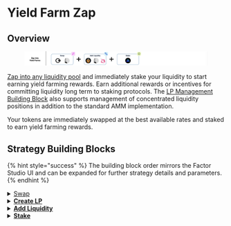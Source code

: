 # Yield Farm Zap

## Overview

<figure><img src="../../../.gitbook/assets/image (15).png" alt=""><figcaption></figcaption></figure>

[Zap into any liquidity pool](liquidity-pool-zap.md) and immediately stake your liquidity to start earning yield farming rewards. Earn additional rewards or incentives for committing liquidity long term to staking protocols. The [LP Management Building Block](../../../factor-building-blocks/lp-management/) also supports management of concentrated liquidity positions in addition to the standard AMM implementation.

Your tokens are immediately swapped at the best available rates and staked to earn yield farming rewards.

## Strategy Building Blocks

{% hint style="success" %}
The building block order mirrors the Factor Studio UI and can be expanded for further strategy details and parameters.
{% endhint %}

<details>

<summary><a href="../../../factor-building-blocks/swap/">Swap</a></summary>

* Select the token to swap from based on the target pool. If the target pool tokens are different from your current token, you will have to add an additional [Swap Building Block ](../../../factor-building-blocks/swap/)to acquire all the pool tokens.
* Input token amount. The ratio of tokens required will be dependent on your target pool as well as the price range which you are providing liquidity to.

</details>

<details>

<summary><a href="../../../factor-studio/studio-contracts/lp-management/"><strong>Create LP</strong></a></summary>

* Create a concentrated liquidity position for the token pair.

</details>

<details>

<summary><a href="../../../factor-building-blocks/lp-management/"><strong>Add Liquidity</strong></a></summary>

* Select the target pool.
* Add the required ratio of tokens.

</details>

<details>

<summary><a href="../../../governance/fctr-token/staking-and-governance.md"><strong>Stake</strong></a></summary>

* Stake your liquidity position.

</details>
